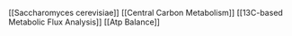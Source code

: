 [[Saccharomyces cerevisiae]]
[[Central Carbon Metabolism]]
[[13C-based Metabolic Flux Analysis]]
[[Atp Balance]]
